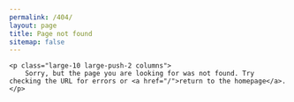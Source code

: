 ```yaml
---
permalink: /404/
layout: page
title: Page not found
sitemap: false
---
```


<div class="row">
    
    <p class="large-10 large-push-2 columns">
        Sorry, but the page you are looking for was not found. Try checking the URL for errors or <a href="/">return to the homepage</a>.
    </p>
    
</div>